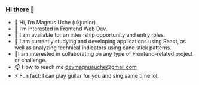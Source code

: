 ### Hi there 👋
- 👋 Hi, I’m Magnus Uche (ukjunior).
- 👀 I’m interested in Frontend Web Dev.
- 🔭 I am available for an internship opportunity and entry roles.
- 🌱 I am currently studying and developing applications using React, as well as analyzing technical indicators using cand stick patterns.
- 💞️I am interested in collaborating on any type of Frontend-related project or challenge.
- 📫 How to reach me devmagnusuche@gmail.com
- ⚡ Fun fact: I can play guitar for you and sing same time lol.
<!--
**UkJunior/UkJunior** is a ✨ _special_ ✨ repository because its `README.md` (this file) appears on your GitHub profile.

Here are some ideas to get you started:

a00/README.md
-->
